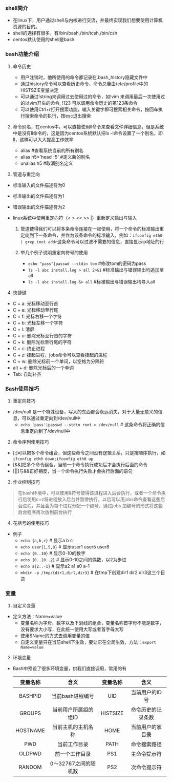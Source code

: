 ### shell简介  

- 在linux下，用户通过shell与内核进行交流，并最终实现我们想要使用计算机资源的目的。  
- shell的选择有很多，有/bin/bash,/bin/tcsh,/bin/csh  
- centos默认使用的shell是bash  


### bash功能介绍  

1) 命令历史  

	- 用户注销时，他所使用的命令都记录在.bash_history隐藏文件中  
	- 通过history命令可以查看历史命令，命令总量由/etc/profile中的HISTSZIE变量决定  
	- 可以通过!string来调用过去使用过的命令，如!vim 来调用最后一次使用过的以vim开头的命令, !123 可以调用命令历史的第123条命令  
	- 可以使用Ctrl+r打开搜索功能，输入关键字即可搜索相关命令，按回车执行搜索命令的执行，按esc退出搜索  
	
2) 命令别名，在centos中，可以直接使用ll命令来查看文件详细信息，但是系统中是没有ll命令的，这是因为centos系统默认把ls -l命令设置了一个别名，即ll，这样可以大大提高工作效率  

	- alias \#查看系统当前的所有别名 
	- alias h5='head -5' \#定义新的别名 
	- unalias h5 \#取消别名定义  

3) 管道与重定向  

- 标准输入的文件描述符为0  
- 标准输出的文件描述符为1  
- 错误输出的文件描述符为2  
- linux系统中使用重定向符（< > << >> |）重新定义输出与输入  

	1) 管道使得我们可以将多条命令连接在一起使用，将一个命令的标准输出重定向到下一条命令，并作为该条命令的标准输入，例如：`ifconfig eth0 | grep inet addr`这条命令可以过滤不需要的信息，直接显示ip地址的行  
	2) 举几个例子说明重定向符号的使用  
		
		- `echo "pass"|passwd --stdin tom` \#修改tom的密码为pass  
		- `ls -l abc install.log > all 2>&1` \#标准输出与错误输出均追加至all  
		- `ls -l abc install.log &> all` \#标准输出与错误输出均导入all  

4) 快捷键  

- C + a: 光标移动至行首  
- C + e: 光标移动至行尾  
- C + f: 光标右移一个字符  
- C + b: 光标左移一个字符  
- C + l: 清屏  
- C + u: 删除光标至行首的字符  
- C + k: 删除光标至行尾的字符  
- C + c: 终止进程  
- C + z: 挂起进程，jobs命令可以查看挂起的进程  
- C + w: 删除光标前一个单词，以空格为分隔符  
- alt + d: 删除光标后的一个单词  
- Tab: 自动补齐  

### Bash使用技巧  

1) 重定向技巧  

- /dev/null 是一个特殊设备，写入的东西都会永远消失，对于大量无意义的信息，可以通过重定向到/dev/null中  
	- `echo 'pass'|passwd --stdin root > /dev/null` \# 这条命令将正确的信息重定向到了/dev/null中

2) 命令序列使用技巧  

- [;]可以把多个命令组合，但这些命令之间没有逻辑关系，只是按顺序执行，如`ifconfig eth0 down;ifconfig eth0 up`  
- [&&]把多个命令组合，当前一个命令执行成功后才会执行后面的命令  
- [||]与&&正好相反，当一个命令执行失败才会执行后面的语句  

3) 作业控制技巧  

> 在bash环境中，可以使用&符号使得该进程进入后台执行，或者一个命令执行后使用c+z将进程放入后台并暂停执行，以后可以用jobs命令查看这些后台进程，并且会为每个进程分配一个编号，通过jobs 加编号的形式将这些后台程序再次放到前台执行  

4) 花括号的使用技巧  
- 例子  
	- `echo {a,b,c}` \# 显示a b c  
	- `echo user{1,5,8}` \# 显示user1 user5 user8  
	- `echo {0..10}` \# 显示0-10的数字  
	- `echo {0..10..2}` \# 显示0-10之间的偶数，以2为步进  
	- `echo a{2..-1}` \# 显示a2 a1 a0 a-1  
	- `mkdir -p /tmp/{dir1,dir2,dir3}` \# 在tmp下创建dir1 dir2 dir3这三个目录  


### 变量  

1) 自定义变量  

- 定义方法：Name=value  
	- 变量名称为字母、数字以及下划线的组合，变量名称首字母不能是数字，没有要求大小写，在此统一使用大写或者首字母大写  
	- 使用$Name的方式去调用变量的值  
	- 自定义变量只在当前shell下生效，要让它在全局生效，方法：`export Name=value`  

2) 环境变量  

- Bash中预设了很多环境变量，供我们直接调用，常用的有  

	|  变量名称  |  含义  |  变量名称  | 含义  |  
	|:--------:| :-------:|:--------:|:-----:|  
	| BASHPID    | 当前bash进程编号 |  UID  | 当前用户的ID号 |  
	| GROUPS     | 当前用户所属组的组ID  |  HISTSIZE  | 命令历史的记录条数  |  
	| HOSTNAME   | 当前主机的主机名称  |  HOME  | 当前用户的家目录  |  
	|  PWD       | 当前工作目录    |  PATH  |  命令搜索路径  |   
	|  OLDPWD    |  前一个工作目录  | PS1  | 主命令提示符  |  
	|  RANDOM  |  0～32767之间的随机数  | PS2 | 次命令提示符  |  

































